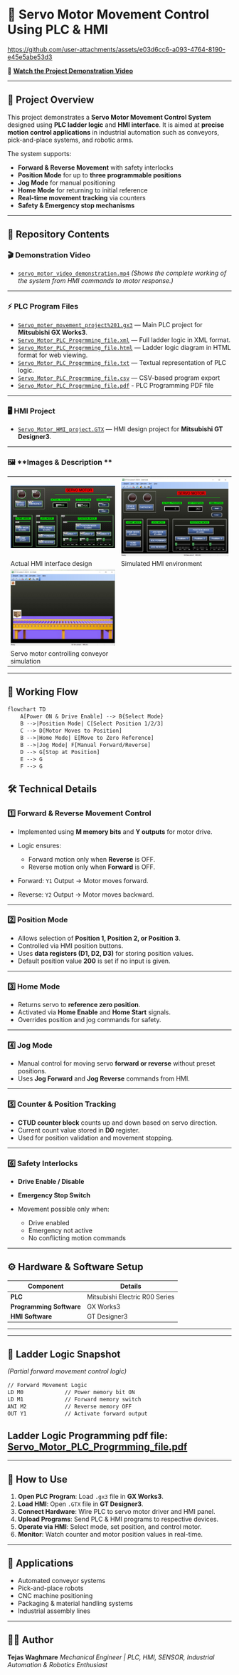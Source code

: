 # 🚀 Servo Motor Movement Control Using PLC & HMI











https://github.com/user-attachments/assets/e03d6cc6-a093-4764-8190-e45e5abe53d3






🎥 **[Watch the Project Demonstration Video](https://github.com/tejascw/Servo-Motor-control_Project_Using_PLC-HMI/blob/main/servo_motor_video_demonstration.mp4)**




---

## 📖 Project Overview

This project demonstrates a **Servo Motor Movement Control System** designed using **PLC ladder logic** and **HMI interface**.
It is aimed at **precise motion control applications** in industrial automation such as conveyors, pick-and-place systems, and robotic arms.

The system supports:

* **Forward & Reverse Movement** with safety interlocks
* **Position Mode** for up to **three programmable positions**
* **Jog Mode** for manual positioning
* **Home Mode** for returning to initial reference
* **Real-time movement tracking** via counters
* **Safety & Emergency stop mechanisms**

---

## 📂 Repository Contents

### 🎬 **Demonstration Video**

* [`servo_motor_video_demonstration.mp4`](./servo_motor_video_demonstration.mp4)
  *(Shows the complete working of the system from HMI commands to motor response.)*

---

### ⚡ **PLC Program Files**

* [`Servo_moter_movement_project%201.gx3`](https://github.com/tejascw/Servo-Motor-control_Project_Using_PLC-HMI/blob/main/./Servo_moter_movement_project%201.gx3) — Main PLC project for **Mitsubishi GX Works3**.
* [`Servo_Motor_PLC_Progrmming_file.xml`](https://github.com/tejascw/Servo-Motor-control_Project_Using_PLC-HMI/blob/main//Servo_Motor_PLC_Progrmming_file.xml) — Full ladder logic in XML format.
* [`Servo_Motor_PLC_Progrmming_file.html`](https://github.com/tejascw/Servo-Motor-control_Project_Using_PLC-HMI/blob/main//Servo_Motor_PLC_Progrmming_file.html) — Ladder logic diagram in HTML format for web viewing.
* [`Servo_Motor_PLC_Progrmming_file.txt`](https://github.com/tejascw/Servo-Motor-control_Project_Using_PLC-HMI/blob/main//Servo_Motor_PLC_Progrmming_file.txt) — Textual representation of PLC logic.
* [`Servo_Motor_PLC_Progrmming_file.csv`](https://github.com/tejascw/Servo-Motor-control_Project_Using_PLC-HMI/blob/main//Servo_Motor_PLC_Progrmming_file.csv) — CSV-based program export
* [`Servo_Motor_PLC_Progrmming_file.pdf`](https://github.com/tejascw/Servo-Motor-control_Project_Using_PLC-HMI/blob/main/Servo_Motor_PLC_Progrmming_file.pdf) - PLC Programming PDF file

---

### 🖥 **HMI Project**

* [`Servo_Motor_HMI_project.GTX`](https://github.com/tejascw/Servo-Motor-control_Project_Using_PLC-HMI/blob/main//Servo_Motor_HMI_project.GTX) — HMI design project for **Mitsubishi GT Designer3**.

---

### 🖼 **Images & Description **

|                                                            |  |
| ------------------------------------------------------------------------------------------ | ------------------------------------------- |
| ![Servo Motor HMI](https://github.com/tejascw/Servo-Motor-control_Project_Using_PLC-HMI/blob/main/Servo_Motor_HMI.jpg)                |         ![Simulated Servo HMI](https://github.com/tejascw/Servo-Motor-control_Project_Using_PLC-HMI/blob/main/Simulated_Servo_HMI.jpg)          |
| Actual HMI interface design| Simulated HMI environment |
| ![Servo Motor Conveyor Simulation](https://github.com/tejascw/Servo-Motor-control_Project_Using_PLC-HMI/blob/main/Servo(Conveyor)_Motor_Movement_Simulation%20.jpg) | 
| Servo motor controlling conveyor simulation  |

---

## 🔄 Working Flow

```mermaid
flowchart TD
    A[Power ON & Drive Enable] --> B{Select Mode}
    B -->|Position Mode| C[Select Position 1/2/3]
    C --> D[Motor Moves to Position]
    B -->|Home Mode| E[Move to Zero Reference]
    B -->|Jog Mode| F[Manual Forward/Reverse]
    D --> G[Stop at Position]
    E --> G
    F --> G
```


## 🛠 Technical Details

### **1️⃣ Forward & Reverse Movement Control**

* Implemented using **M memory bits** and **Y outputs** for motor drive.
* Logic ensures:

  * Forward motion only when **Reverse** is OFF.
  * Reverse motion only when **Forward** is OFF.
* Forward: `Y1` Output → Motor moves forward.
* Reverse: `Y2` Output → Motor moves backward.

---

### **2️⃣ Position Mode**

* Allows selection of **Position 1, Position 2, or Position 3**.
* Controlled via HMI position buttons.
* Uses **data registers (D1, D2, D3)** for storing position values.
* Default position value **200** is set if no input is given.

---

### **3️⃣ Home Mode**

* Returns servo to **reference zero position**.
* Activated via **Home Enable** and **Home Start** signals.
* Overrides position and jog commands for safety.

---

### **4️⃣ Jog Mode**

* Manual control for moving servo **forward or reverse** without preset positions.
* Uses **Jog Forward** and **Jog Reverse** commands from HMI.

---

### **5️⃣ Counter & Position Tracking**

* **CTUD counter block** counts up and down based on servo direction.
* Current count value stored in **D0** register.
* Used for position validation and movement stopping.

---

### **6️⃣ Safety Interlocks**

* **Drive Enable / Disable**
* **Emergency Stop Switch**
* Movement possible only when:

  * Drive enabled
  * Emergency not active
  * No conflicting motion commands

---

## ⚙ Hardware & Software Setup

| Component                | Details                             |
| ------------------------ | ----------------------------------- |
| **PLC**                  | Mitsubishi Electric R00 Series      |
| **Programming Software** | GX Works3                           |
| **HMI Software**         | GT Designer3                        |


---


---

## 📜 Ladder Logic Snapshot

*(Partial forward movement control logic)*

```plaintext
// Forward Movement Logic
LD M0             // Power memory bit ON
LD M1             // Forward memory switch
ANI M2            // Reverse memory OFF
OUT Y1            // Activate forward output

```




## Ladder Logic Programming pdf file: [Servo_Motor_PLC_Progrmming_file.pdf](https://github.com/user-attachments/files/21740714/Servo_Motor_PLC_Progrmming_file.pdf)






---

## 🚀 How to Use

1. **Open PLC Program**: Load `.gx3` file in **GX Works3**.
2. **Load HMI**: Open `.GTX` file in **GT Designer3**.
3. **Connect Hardware**: Wire PLC to servo motor driver and HMI panel.
4. **Upload Programs**: Send PLC & HMI programs to respective devices.
5. **Operate via HMI**: Select mode, set position, and control motor.
6. **Monitor**: Watch counter and motor position values in real-time.

---

## 📌 Applications

* Automated conveyor systems
* Pick-and-place robots
* CNC machine positioning
* Packaging & material handling systems
* Industrial assembly lines

---

## 👨‍💻 Author

**Tejas Waghmare**
*Mechanical Engineer | PLC, HMI, SENSOR, Industrial Automation & Robotics Enthusiast*










